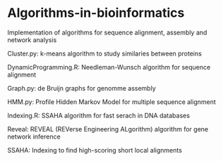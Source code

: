 # Algorithms-in-bioinformatics
Implementation of algorithms for sequence alignment, assembly and network analysis

Cluster.py: k-means algorithm to study similaries between proteins

DynamicProgramming.R: Needleman-Wunsch algorithm for sequence alignment

Graph.py: de Bruijn graphs for genomme assembly

HMM.py: Profile Hidden Markov Model for multiple sequence alignment

Indexing.R: SSAHA algorithm for fast serach in DNA databases

Reveal: REVEAL (REVerse Engineering ALgorithm) algorithm for gene network inference

SSAHA: Indexing to find high-scoring short local alignments
